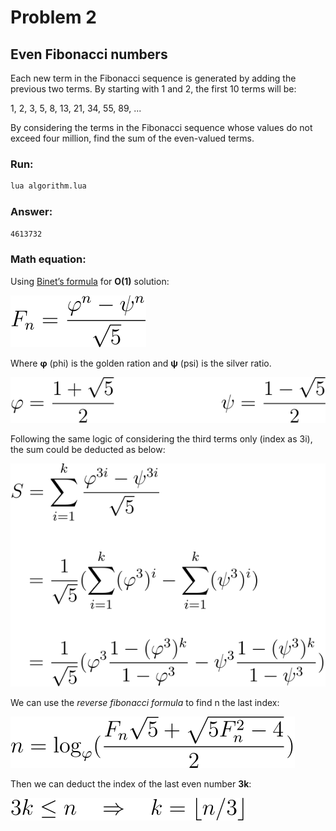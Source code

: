 # Problem 2

## Even Fibonacci numbers

Each new term in the Fibonacci sequence is generated by adding the previous two terms. By starting with 1 and 2, the first 10 terms will be:

1, 2, 3, 5, 8, 13, 21, 34, 55, 89, ...

By considering the terms in the Fibonacci sequence whose values do not exceed four million, find the sum of the even-valued terms.

### Run:

```sh
lua algorithm.lua
```

### Answer:
`4613732`

### Math equation:

Using [Binet’s formula](https://en.wikipedia.org/wiki/Fibonacci_number#Relation_to_the_golden_ratio) for **O(1)** solution:

![](/.github/equations/problem_2/1.svg)

Where **φ** (phi) is the golden ration and **ψ** (psi) is the silver ratio.

![](/.github/equations/problem_2/2.svg)

Following the same logic of considering the third terms only (index as 3i), the sum could be deducted as below:

![](/.github/equations/problem_2/3.svg)

We can use the *reverse fibonacci formula* to find n the last index:

![](/.github/equations/problem_2/4.svg)

Then we can deduct the index of the last even number **3k**:

![](/.github/equations/problem_2/5.svg)